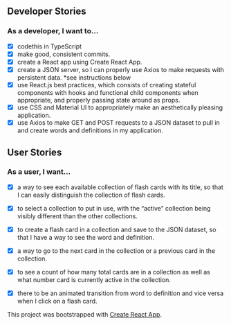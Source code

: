 
## Developer Stories 
### As a developer, I want to...

- [X] codethis in TypeScript
- [X] make good, consistent commits.
- [X] create a React app using Create React App. 
- [X] create a JSON server, so I can properly use Axios to make requests with persistent data. *see instructions below
- [X] use React.js best practices, which consists of creating stateful components with hooks and functional child components when appropriate, and properly passing state around as props.
- [X] use CSS and Material UI to appropriately make an aesthetically pleasing application.
- [X] use Axios to make GET and POST requests to a JSON dataset to pull in and create words and definitions in my application. 

## User Stories 
### As a user, I want...

- [X] a way to see each available collection of flash cards with its title, so that I can easily distinguish the collection of flash cards.
- [X] to select a collection to put in use, with the “active” collection being visibly different than the other collections.
- [X] to create a flash card in a collection and save to the JSON dataset, so that I have a way to see the word and definition.
- [X] a way to go to the next card in the collection or a previous card in the collection.
- [X] to see a count of how many total cards are in a collection as well as what number card is currently active in the collection.
- [X] there to be an animated transition from word to definition and vice versa when I click on a flash card. 



This project was bootstrapped with [Create React App](https://github.com/facebook/create-react-app).